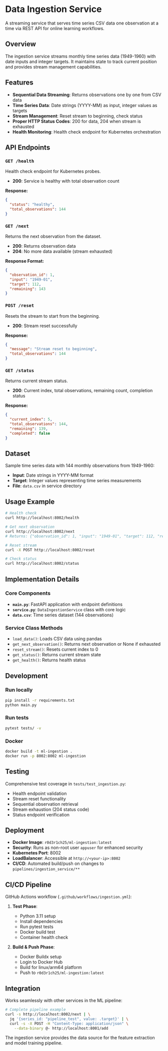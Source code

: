 # Data Ingestion Service

A streaming service that serves time series CSV data one observation at a time via REST API for online learning workflows.

## Overview

The ingestion service streams monthly time series data (1949-1960) with date inputs and integer targets. It maintains state to track current position and provides stream management capabilities.

## Features

- **Sequential Data Streaming**: Returns observations one by one from CSV data
- **Time Series Data**: Date strings (YYYY-MM) as input, integer values as targets  
- **Stream Management**: Reset stream to beginning, check status
- **Proper HTTP Status Codes**: 200 for data, 204 when stream is exhausted
- **Health Monitoring**: Health check endpoint for Kubernetes orchestration

## API Endpoints

### `GET /health`
Health check endpoint for Kubernetes probes.
- **200**: Service is healthy with total observation count

**Response:**
```json
{
  "status": "healthy",
  "total_observations": 144
}
```

### `GET /next`
Returns the next observation from the dataset.
- **200**: Returns observation data
- **204**: No more data available (stream exhausted)

**Response Format:**
```json
{
  "observation_id": 1,
  "input": "1949-01", 
  "target": 112,
  "remaining": 143
}
```

### `POST /reset`
Resets the stream to start from the beginning.
- **200**: Stream reset successfully

**Response:**
```json
{
  "message": "Stream reset to beginning",
  "total_observations": 144
}
```

### `GET /status`
Returns current stream status.
- **200**: Current index, total observations, remaining count, completion status

**Response:**
```json
{
  "current_index": 5,
  "total_observations": 144,
  "remaining": 139,
  "completed": false
}
```

## Dataset

Sample time series data with 144 monthly observations from 1949-1960:
- **Input**: Date strings in YYYY-MM format
- **Target**: Integer values representing time series measurements
- **File**: `data.csv` in service directory

## Usage Example

```bash
# Health check
curl http://localhost:8002/health

# Get next observation
curl http://localhost:8002/next
# Returns: {"observation_id": 1, "input": "1949-01", "target": 112, "remaining": 143}

# Reset stream
curl -X POST http://localhost:8002/reset

# Check status
curl http://localhost:8002/status
```

## Implementation Details

### Core Components

- **`main.py`**: FastAPI application with endpoint definitions
- **`service.py`**: `DataIngestionService` class with core logic
- **`data.csv`**: Time series dataset (144 observations)

### Service Class Methods

- `load_data()`: Loads CSV data using pandas
- `get_next_observation()`: Returns next observation or None if exhausted
- `reset_stream()`: Resets current index to 0
- `get_status()`: Returns current stream state
- `get_health()`: Returns health status

## Development

### Run locally
```bash
pip install -r requirements.txt
python main.py
```

### Run tests
```bash
pytest tests/ -v
```

### Docker
```bash
docker build -t ml-ingestion .
docker run -p 8002:8002 ml-ingestion
```

## Testing

Comprehensive test coverage in `tests/test_ingestion.py`:

- Health endpoint validation
- Stream reset functionality
- Sequential observation retrieval
- Stream exhaustion (204 status code)
- Status endpoint verification

## Deployment

- **Docker Image**: `r0d3r1ch25/ml-ingestion:latest`
- **Security**: Runs as non-root user `appuser` for enhanced security
- **Kubernetes Port**: 8002
- **LoadBalancer**: Accessible at `http://<your-ip>:8002`
- **CI/CD**: Automated build/push on changes to `pipelines/ingestion_service/**`

## CI/CD Pipeline

GitHub Actions workflow (`.github/workflows/ingestion.yml`):

1. **Test Phase**:
   - Python 3.11 setup
   - Install dependencies
   - Run pytest tests
   - Docker build test
   - Container health check

2. **Build & Push Phase**:
   - Docker Buildx setup
   - Login to Docker Hub
   - Build for linux/arm64 platform
   - Push to `r0d3r1ch25/ml-ingestion:latest`

## Integration

Works seamlessly with other services in the ML pipeline:

```bash
# Complete pipeline example
curl -s http://localhost:8002/next | \
  jq '{series_id: "pipeline_test", value: .target}' | \
  curl -s -X POST -H "Content-Type: application/json" \
    --data-binary @- http://localhost:8001/add
```

The ingestion service provides the data source for the feature extraction and model training pipeline.